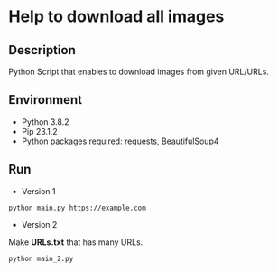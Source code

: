 # Help to download all images

## Description

Python Script that enables to download images from given URL/URLs.

## Environment

- Python 3.8.2
- Pip 23.1.2
- Python packages required: requests, BeautifulSoup4

## Run

- Version 1

```
python main.py https://example.com
```

- Version 2

Make **URLs.txt** that has many URLs.

```
python main_2.py
```
